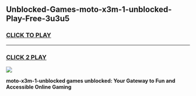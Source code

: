 
## Unblocked-Games-moto-x3m-1-unblocked-Play-Free-3u3u5
<h3>
<a href="https://premium76.site?title=moto-x3m-1-unblocked&ref=21A">CLICK TO PLAY</a></h3>
<hr>

<h3>
<a href="https://premium76.site?title=moto-x3m-1-unblocked&ref=21A">CLICK 2 PLAY</a>
  
</h3>

<a href="https://premium76.site?title=moto-x3m-1-unblocked&ref=21A"><img src="https://clearcache.store/games.png"></a>


**moto-x3m-1-unblocked games unblocked: Your Gateway to Fun and Accessible Online Gaming**
